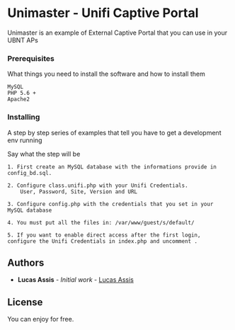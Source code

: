 # Unimaster - Unifi Captive Portal

Unimaster is an example of External Captive Portal that you can use in your UBNT APs

### Prerequisites

What things you need to install the software and how to install them

```
MySQL
PHP 5.6 + 
Apache2
```

### Installing

A step by step series of examples that tell you have to get a development env running

Say what the step will be

```
1. First create an MySQL database with the informations provide in config_bd.sql.

2. Configure class.unifi.php with your Unifi Credentials.
	User, Password, Site, Version and URL

3. Configure config.php with the credentials that you set in your MySQL database

4. You must put all the files in: /var/www/guest/s/default/

5. If you want to enable direct access after the first login, configure the Unifi Credentials in index.php and uncomment .

```

## Authors

* **Lucas Assis** - *Initial work* - [Lucas Assis](https://github.com/lucasassis10)

## License

You can enjoy for free.


